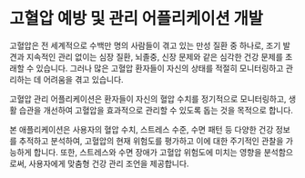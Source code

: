 # 고혈압 예방 및 관리 어플리케이션 개발
고혈압은 전 세계적으로 수백만 명의 사람들이 겪고 있는 만성 질환 중 하나로, 조기 발견과 지속적인 관리 없이는 심장 질환, 뇌졸중, 신장 문제와 같은 심각한 건강 문제를 초래할 수 있습니다. 그러나 많은 고혈압 환자들이 자신의 상태를 적절히 모니터링하고 관리하는 데 어려움을 겪고 있습니다.


고혈압 관리 어플리케이션은 환자들이 자신의 혈압 수치를 정기적으로 모니터링하고, 생활 습관을 개선하여 고혈압을 효과적으로 관리할 수 있도록 돕는 것을 목적으로 합니다.

본 애플리케이션은 사용자의 혈압 수치, 스트레스 수준, 수면 패턴 등 다양한 건강 정보를 추적하고 분석하여, 고혈압의 현재 위험도를 평가하고 이에 대한 주기적인 관찰을 가능하게 합니다. 또한, 스트레스와 수면 장애가 고혈압 위험도에 미치는 영향을 분석함으로써, 사용자에게 맞춤형 건강 관리 조언을 제공합니다.
